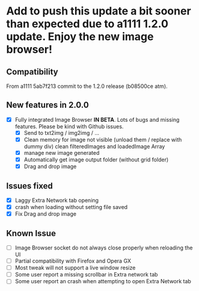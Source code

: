 # Add to push this update a bit sooner than expected due to a1111 1.2.0 update. Enjoy the new image browser!

## Compatibility

From a1111 5ab7f213 commit to the 1.2.0 release (b08500ce atm).  

## New features in 2.0.0

- [x]  Fully integrated Image Browser **IN BETA**. Lots of bugs and missing features. Please be kind with Github issues.
    - [x]  Send to txt2img / img2img / …
    - [x]  Clean memory for image not visible (unload them / replace with dummy div) clean filteredImages and loadedImage Array
    - [x]  manage new image generated
    - [x]  Automatically get image output folder (without grid folder)
    - [x]  Drag and drop image

## Issues fixed

- [x]  Laggy Extra Network tab opening
- [x]  crash when loading without setting file saved
- [x]  Fix Drag and drop image

## Known Issue

- [ ]  Image Browser socket do not always close properly when reloading the UI
- [ ]  Partial compatibility with Firefox and Opera GX
- [ ]  Most tweak will not support a live window resize
- [ ]  Some user report a missing scrollbar in Extra network tab
- [ ]  Some user report an crash when attempting to open Extra Network tab
